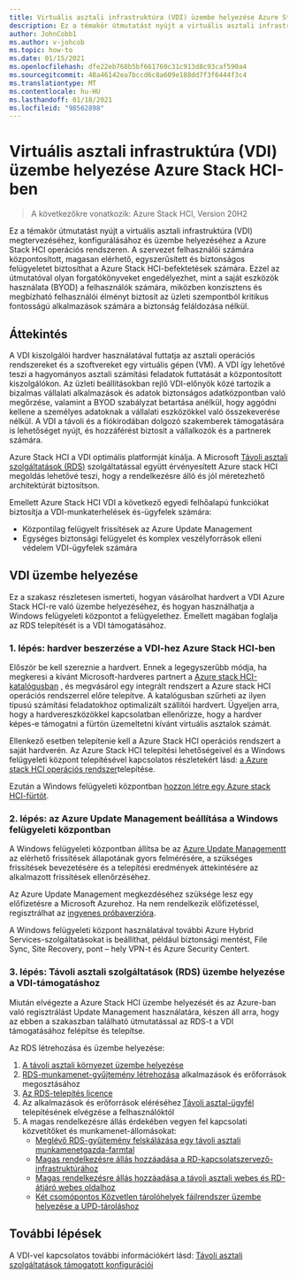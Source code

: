 ```yaml
---
title: Virtuális asztali infrastruktúra (VDI) üzembe helyezése Azure Stack HCI-ben
description: Ez a témakör útmutatást nyújt a virtuális asztali infrastruktúra (VDI) megtervezéséhez, konfigurálásához és üzembe helyezéséhez a Azure Stack HCI operációs rendszeren.
author: JohnCobb1
ms.author: v-johcob
ms.topic: how-to
ms.date: 01/15/2021
ms.openlocfilehash: dfe22eb768b5bf661760c31c913d8c93caf590a4
ms.sourcegitcommit: 48a46142ea7bccd6c8a609e188dd7f3f6444f3c4
ms.translationtype: MT
ms.contentlocale: hu-HU
ms.lasthandoff: 01/18/2021
ms.locfileid: "98562898"
---
```

# <a name="deploy-virtual-desktop-infrastructure-vdi-on-azure-stack-hci"></a>Virtuális asztali infrastruktúra (VDI) üzembe helyezése Azure Stack HCI-ben

>A következőkre vonatkozik: Azure Stack HCI, Version 20H2

Ez a témakör útmutatást nyújt a virtuális asztali infrastruktúra (VDI) megtervezéséhez, konfigurálásához és üzembe helyezéséhez a Azure Stack HCI operációs rendszeren. A szervezet felhasználói számára központosított, magasan elérhető, egyszerűsített és biztonságos felügyeletet biztosíthat a Azure Stack HCI-befektetések számára. Ezzel az útmutatóval olyan forgatókönyveket engedélyezhet, mint a saját eszközök használata (BYOD) a felhasználók számára, miközben konzisztens és megbízható felhasználói élményt biztosít az üzleti szempontból kritikus fontosságú alkalmazások számára a biztonság feláldozása nélkül.

## <a name="overview"></a>Áttekintés
A VDI kiszolgálói hardver használatával futtatja az asztali operációs rendszereket és a szoftvereket egy virtuális gépen (VM). A VDI így lehetővé teszi a hagyományos asztali számítási feladatok futtatását a központosított kiszolgálókon. Az üzleti beállításokban rejlő VDI-előnyök közé tartozik a bizalmas vállalati alkalmazások és adatok biztonságos adatközpontban való megőrzése, valamint a BYOD szabályzat betartása anélkül, hogy aggódni kellene a személyes adatoknak a vállalati eszközökkel való összekeverése nélkül. A VDI a távoli és a fiókirodában dolgozó szakemberek támogatására is lehetőséget nyújt, és hozzáférést biztosít a vállalkozók és a partnerek számára.

Azure Stack HCI a VDI optimális platformját kínálja. A Microsoft [Távoli asztali szolgáltatások (RDS)](/windows-server/remote/remote-desktop-services/welcome-to-rds) szolgáltatással együtt érvényesített Azure stack HCI megoldás lehetővé teszi, hogy a rendelkezésre álló és jól méretezhető architektúrát biztosítson.

Emellett Azure Stack HCI VDI a következő egyedi felhőalapú funkciókat biztosítja a VDI-munkaterhelések és-ügyfelek számára:
- Központilag felügyelt frissítések az Azure Update Management
- Egységes biztonsági felügyelet és komplex veszélyforrások elleni védelem VDI-ügyfelek számára

## <a name="deploy-vdi"></a>VDI üzembe helyezése
Ez a szakasz részletesen ismerteti, hogyan vásárolhat hardvert a VDI Azure Stack HCI-re való üzembe helyezéséhez, és hogyan használhatja a Windows felügyeleti központot a felügyelethez. Emellett magában foglalja az RDS telepítését is a VDI támogatásához.

### <a name="step-1-acquire-hardware-for-vdi-on-azure-stack-hci"></a>1. lépés: hardver beszerzése a VDI-hez Azure Stack HCI-ben
Először be kell szereznie a hardvert. Ennek a legegyszerűbb módja, ha megkeresi a kívánt Microsoft-hardveres partnert a [Azure stack HCI-katalógusban](https://hcicatalog.azurewebsites.net) , és megvásárol egy integrált rendszert a Azure stack HCI operációs rendszerrel előre telepítve. A katalógusban szűrheti az ilyen típusú számítási feladatokhoz optimalizált szállítói hardvert. Ügyeljen arra, hogy a hardvereszközökkel kapcsolatban ellenőrizze, hogy a hardver képes-e támogatni a fürtön üzemeltetni kívánt virtuális asztalok számát.

Ellenkező esetben telepítenie kell a Azure Stack HCI operációs rendszert a saját hardverén. Az Azure Stack HCI telepítési lehetőségeivel és a Windows felügyeleti központ telepítésével kapcsolatos részletekért lásd: [a Azure stack HCI operációs rendszer](./operating-system.md)telepítése.

Ezután a Windows felügyeleti központban [hozzon létre egy Azure stack HCI-fürtöt](./create-cluster.md).

### <a name="step-2-set-up-azure-update-management-in-windows-admin-center"></a>2. lépés: az Azure Update Management beállítása a Windows felügyeleti központban
A Windows felügyeleti központban állítsa be az [Azure Update Managementt](/windows-server/manage/windows-admin-center/azure/azure-update-management) az elérhető frissítések állapotának gyors felmérésére, a szükséges frissítések bevezetésére és a telepítési eredmények áttekintésére az alkalmazott frissítések ellenőrzéséhez.

Az Azure Update Management megkezdéséhez szüksége lesz egy előfizetésre a Microsoft Azurehoz. Ha nem rendelkezik előfizetéssel, regisztrálhat az [ingyenes próbaverzióra](https://azure.microsoft.com/free).

A Windows felügyeleti központ használatával további Azure Hybrid Services-szolgáltatásokat is beállíthat, például biztonsági mentést, File Sync, Site Recovery, pont – hely VPN-t és Azure Security Centert.

### <a name="step-3-deploy-remote-desktop-services-rds-for-vdi-support"></a>3. lépés: Távoli asztali szolgáltatások (RDS) üzembe helyezése a VDI-támogatáshoz
Miután elvégezte a Azure Stack HCI üzembe helyezését és az Azure-ban való regisztrálást Update Management használatára, készen áll arra, hogy az ebben a szakaszban található útmutatással az RDS-t a VDI támogatásához felépítse és telepítse.

Az RDS létrehozása és üzembe helyezése:
1. [A távoli asztali környezet üzembe helyezése](/windows-server/remote/remote-desktop-services/rds-deploy-infrastructure)
1. [RDS-munkamenet-gyűjtemény létrehozása](/windows-server/remote/remote-desktop-services/rds-create-collection) alkalmazások és erőforrások megosztásához
1. [Az RDS-telepítés licence](/windows-server/remote/remote-desktop-services/rds-client-access-license)
1. Az alkalmazások és erőforrások eléréséhez [Távoli asztal-ügyfél](/windows-server/remote/remote-desktop-services/clients/remote-desktop-clients) telepítésének elvégzése a felhasználóktól
1. A magas rendelkezésre állás érdekében vegyen fel kapcsolati közvetítőket és munkamenet-állomásokat:
    - [Meglévő RDS-gyűjtemény felskálázása egy távoli asztali munkamenetgazda-farmtal](/windows-server/remote/remote-desktop-services/rds-scale-rdsh-farm)
    - [Magas rendelkezésre állás hozzáadása a RD-kapcsolatszervező-infrastruktúrához](/windows-server/remote/remote-desktop-services/rds-connection-broker-cluster)
    - [Magas rendelkezésre állás hozzáadása a távoli asztali webes és RD-átjáró webes oldalhoz](/windows-server/remote/remote-desktop-services/rds-rdweb-gateway-ha)
    - [Két csomópontos Közvetlen tárolóhelyek fájlrendszer üzembe helyezése a UPD-tároláshoz](/windows-server/remote/remote-desktop-services/rds-storage-spaces-direct-deployment)

## <a name="next-steps"></a>További lépések
A VDI-vel kapcsolatos további információkért lásd: [Távoli asztali szolgáltatások támogatott konfigurációi](/windows-server/remote/remote-desktop-services/rds-supported-config)
